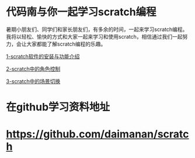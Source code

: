 # 代码南与你一起学习scratch编程

暑期小朋友们、同学们和家长朋友们，有多余的时间，一起来学习scratch编程。我将以轻松、愉快的方式和大家一起来学习和使用scratch，相信通过我们一起努力，会让大家都能了解scratch编程的乐趣。



[1-scratch软件的安装与功能介绍](./ch01/)

[2-scratch中的角色控制](./ch02/)

[3-scratch中的场景切换](./ch03/)



# 在github学习资料地址

# https://github.com/daimanan/scratch 

